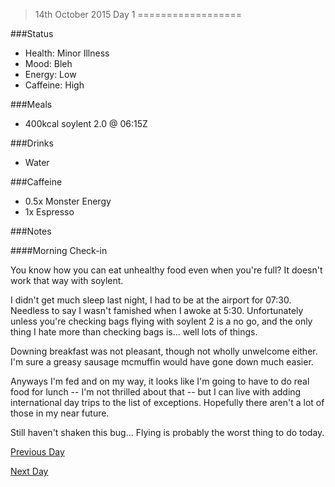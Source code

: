 >14th October 2015
>Day 1
==================

###Status

- Health: Minor Illness
- Mood: Bleh
- Energy: Low
- Caffeine: High

###Meals

- 400kcal soylent 2.0 @ 06:15Z

###Drinks

- Water

###Caffeine 

- 0.5x Monster Energy
- 1x Espresso

###Notes

####Morning Check-in

You know how you can eat unhealthy food even when you're full? It doesn't work that way with soylent. 

I didn't get much sleep last night, I had to be at the airport for 07:30. Needless to say I wasn't famished when I awoke at 5:30. Unfortunately unless you're checking bags flying with soylent 2 is a no go, and the only thing I hate more than checking bags is... well lots of things. 

Downing breakfast was not pleasant, though not wholly unwelcome either. I'm sure a greasy sausage mcmuffin would have gone down much easier. 

Anyways I'm fed and on my way, it looks like I'm going to have to do real food for lunch -- I'm not thrilled about that -- but I can live with adding international day trips to the list of exceptions. Hopefully there aren't a lot of those in my near future. 

Still haven't shaken this bug... Flying is probably the worst thing to do today. 

[Previous Day](./day0.md "Day 0")

[Next Day](./day2.md "Day 2")
